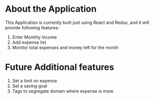 # About the Application

This Application is currently built just using React and Redux, and it will provide following features:

1. Enter Monthly Income 
2. Add expense list
3. Monitor total expenses and money left for the month

# Future Additional features

1. Set a limit on expense
2. Set a saving goal
3. Tags to segregate domain where expense is more